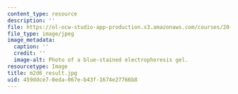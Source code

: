 ```yaml
---
content_type: resource
description: ''
file: https://ol-ocw-studio-app-production.s3.amazonaws.com/courses/20-109-laboratory-fundamentals-in-biological-engineering-spring-2010/459ddce70eda067eb43f1674e27766b8_m2d6_result.jpg
file_type: image/jpeg
image_metadata:
  caption: ''
  credit: ''
  image-alt: Photo of a blue-stained electrophoresis gel.
resourcetype: Image
title: m2d6_result.jpg
uid: 459ddce7-0eda-067e-b43f-1674e27766b8
---
```

